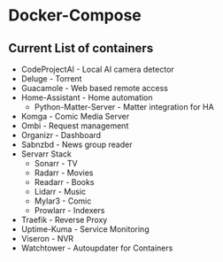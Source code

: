 # Docker-Compose

## Current List of containers

- CodeProjectAI - Local AI camera detector  
- Deluge - Torrent  
- Guacamole - Web based remote access  
- Home-Assistant - Home automation  
  - Python-Matter-Server - Matter integration for HA  
- Komga - Comic Media Server  
- Ombi - Request management  
- Organizr - Dashboard  
- Sabnzbd - News group reader  
- Servarr Stack  
  - Sonarr - TV  
  - Radarr - Movies  
  - Readarr - Books  
  - Lidarr - Music  
  - Mylar3 - Comic  
  - Prowlarr - Indexers  
- Traefik - Reverse Proxy  
- Uptime-Kuma - Service Monitoring  
- Viseron - NVR  
- Watchtower - Autoupdater for Containers  
